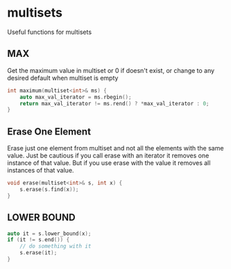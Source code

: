 # multisets

Useful functions for multisets

## MAX

Get the maximum value in multiset or 0 if doesn't exist, or change to any desired default when multiset is empty

```cpp
int maximum(multiset<int>& ms) {
    auto max_val_iterator = ms.rbegin();
    return max_val_iterator != ms.rend() ? *max_val_iterator : 0;
}
```

## Erase One Element

Erase just one element from multiset and not all the elements with the same value.  Just be cautious if you call erase with an iterator it removes one instance of that value.  But if you use erase with the value it removes all instances of that value. 

```cpp
void erase(multiset<int>& s, int x) {
	s.erase(s.find(x));
}
```

## LOWER BOUND 

```cpp
auto it = s.lower_bound(x);
if (it != s.end()) {
    // do something with it
    s.erase(it);
}
```